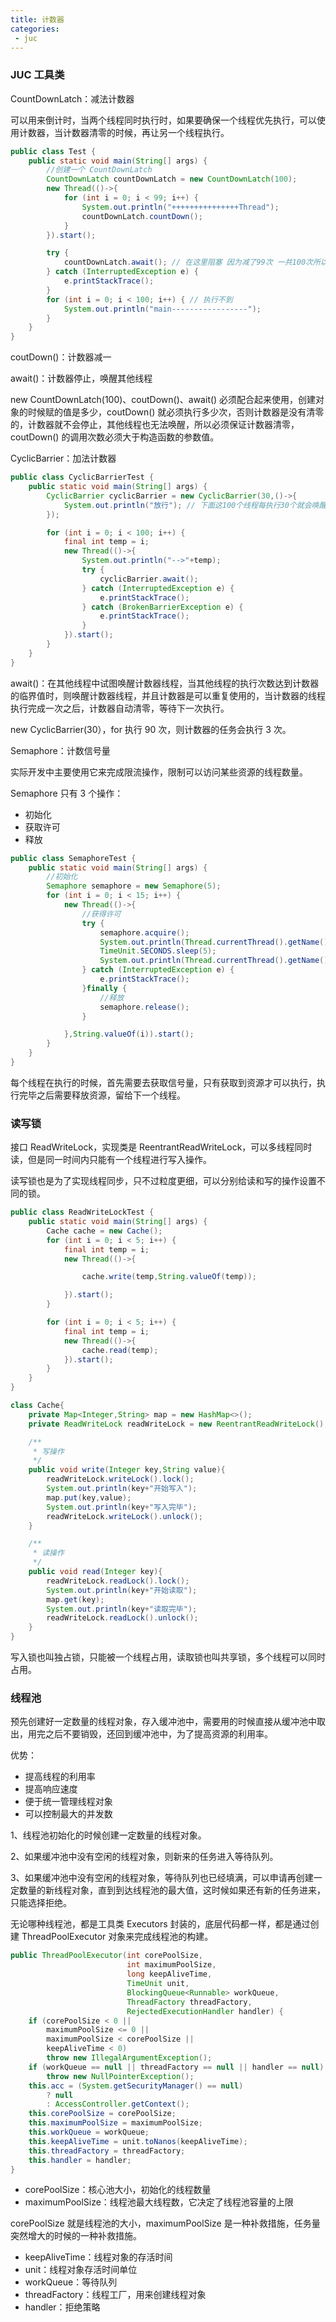```yaml
---
title: 计数器
categories:
 - juc
---
```


### JUC 工具类

CountDownLatch：减法计数器

可以用来倒计时，当两个线程同时执行时，如果要确保一个线程优先执行，可以使用计数器，当计数器清零的时候，再让另一个线程执行。

```java
public class Test {
    public static void main(String[] args) {
        //创建一个 CountDownLatch
        CountDownLatch countDownLatch = new CountDownLatch(100);
        new Thread(()->{
            for (int i = 0; i < 99; i++) {
                System.out.println("+++++++++++++++Thread");
                countDownLatch.countDown();
            }
        }).start();

        try {
            countDownLatch.await(); // 在这里阻塞 因为减了99次 一共100次所以在这里阻塞下去
        } catch (InterruptedException e) {
            e.printStackTrace();
        }
        for (int i = 0; i < 100; i++) { // 执行不到
            System.out.println("main-----------------");
        }
    }
}
```

coutDown()：计数器减一

await()：计数器停止，唤醒其他线程

new CountDownLatch(100)、coutDown()、await() 必须配合起来使用，创建对象的时候赋的值是多少，coutDown() 就必须执行多少次，否则计数器是没有清零的，计数器就不会停止，其他线程也无法唤醒，所以必须保证计数器清零，coutDown() 的调用次数必须大于构造函数的参数值。

CyclicBarrier：加法计数器

```java
public class CyclicBarrierTest {
    public static void main(String[] args) {
        CyclicBarrier cyclicBarrier = new CyclicBarrier(30,()->{
            System.out.println("放行"); // 下面这100个线程每执行30个就会唤醒次线程，最后10个线程会阻塞
        });

        for (int i = 0; i < 100; i++) {
            final int temp = i;
            new Thread(()->{
                System.out.println("-->"+temp);
                try {
                    cyclicBarrier.await();
                } catch (InterruptedException e) {
                    e.printStackTrace();
                } catch (BrokenBarrierException e) {
                    e.printStackTrace();
                }
            }).start();
        }
    }
}
```

await()：在其他线程中试图唤醒计数器线程，当其他线程的执行次数达到计数器的临界值时，则唤醒计数器线程，并且计数器是可以重复使用的，当计数器的线程执行完成一次之后，计数器自动清零，等待下一次执行。

new CyclicBarrier(30），for 执行 90 次，则计数器的任务会执行 3 次。

Semaphore：计数信号量

实际开发中主要使用它来完成限流操作，限制可以访问某些资源的线程数量。

Semaphore 只有 3 个操作：

- 初始化
- 获取许可
- 释放

```java
public class SemaphoreTest {
    public static void main(String[] args) {
        //初始化
        Semaphore semaphore = new Semaphore(5);
        for (int i = 0; i < 15; i++) {
            new Thread(()->{
                //获得许可
                try {
                    semaphore.acquire();
                    System.out.println(Thread.currentThread().getName()+"进店购物");
                    TimeUnit.SECONDS.sleep(5);
                    System.out.println(Thread.currentThread().getName()+"出店");
                } catch (InterruptedException e) {
                    e.printStackTrace();
                }finally {
                    //释放
                    semaphore.release();
                }

            },String.valueOf(i)).start();
        }
    }
}
```

每个线程在执行的时候，首先需要去获取信号量，只有获取到资源才可以执行，执行完毕之后需要释放资源，留给下一个线程。

### 读写锁

接口 ReadWriteLock，实现类是 ReentrantReadWriteLock，可以多线程同时读，但是同一时间内只能有一个线程进行写入操作。

读写锁也是为了实现线程同步，只不过粒度更细，可以分别给读和写的操作设置不同的锁。

```java
public class ReadWriteLockTest {
    public static void main(String[] args) {
        Cache cache = new Cache();
        for (int i = 0; i < 5; i++) {
            final int temp = i;
            new Thread(()->{

                cache.write(temp,String.valueOf(temp));

            }).start();
        }

        for (int i = 0; i < 5; i++) {
            final int temp = i;
            new Thread(()->{
                cache.read(temp);
            }).start();
        }
    }
}

class Cache{
    private Map<Integer,String> map = new HashMap<>();
    private ReadWriteLock readWriteLock = new ReentrantReadWriteLock();

    /**
     * 写操作
     */
    public void write(Integer key,String value){
        readWriteLock.writeLock().lock();
        System.out.println(key+"开始写入");
        map.put(key,value);
        System.out.println(key+"写入完毕");
        readWriteLock.writeLock().unlock();
    }

    /**
     * 读操作
     */
    public void read(Integer key){
        readWriteLock.readLock().lock();
        System.out.println(key+"开始读取");
        map.get(key);
        System.out.println(key+"读取完毕");
        readWriteLock.readLock().unlock();
    }
}
```

写入锁也叫独占锁，只能被一个线程占用，读取锁也叫共享锁，多个线程可以同时占用。

### 线程池

预先创建好一定数量的线程对象，存入缓冲池中，需要用的时候直接从缓冲池中取出，用完之后不要销毁，还回到缓冲池中，为了提高资源的利用率。

优势：

- 提高线程的利用率
- 提高响应速度
- 便于统一管理线程对象
- 可以控制最大的并发数

1、线程池初始化的时候创建一定数量的线程对象。

2、如果缓冲池中没有空闲的线程对象，则新来的任务进入等待队列。

3、如果缓冲池中没有空闲的线程对象，等待队列也已经填满，可以申请再创建一定数量的新线程对象，直到到达线程池的最大值，这时候如果还有新的任务进来，只能选择拒绝。

无论哪种线程池，都是工具类 Executors 封装的，底层代码都一样，都是通过创建 ThreadPoolExecutor 对象来完成线程池的构建。

```java
public ThreadPoolExecutor(int corePoolSize,
                          int maximumPoolSize,
                          long keepAliveTime,
                          TimeUnit unit,
                          BlockingQueue<Runnable> workQueue,
                          ThreadFactory threadFactory,
                          RejectedExecutionHandler handler) {
    if (corePoolSize < 0 ||
        maximumPoolSize <= 0 ||
        maximumPoolSize < corePoolSize ||
        keepAliveTime < 0)
        throw new IllegalArgumentException();
    if (workQueue == null || threadFactory == null || handler == null)
        throw new NullPointerException();
    this.acc = (System.getSecurityManager() == null)
        ? null
        : AccessController.getContext();
    this.corePoolSize = corePoolSize;
    this.maximumPoolSize = maximumPoolSize;
    this.workQueue = workQueue;
    this.keepAliveTime = unit.toNanos(keepAliveTime);
    this.threadFactory = threadFactory;
    this.handler = handler;
}
```

- corePoolSize：核心池大小，初始化的线程数量
- maximumPoolSize：线程池最大线程数，它决定了线程池容量的上限

corePoolSize 就是线程池的大小，maximumPoolSize 是一种补救措施，任务量突然增大的时候的一种补救措施。

- keepAliveTime：线程对象的存活时间
- unit：线程对象存活时间单位
- workQueue：等待队列
- threadFactory：线程工厂，用来创建线程对象
- handler：拒绝策略

